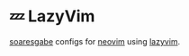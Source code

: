 # 💤 LazyVim

[soaresgabe](https://github.com/soaresgabe) configs for [neovim](https://github.com/neovim/neovim) using [lazyvim](https://github.com/LazyVim/LazyVim).
